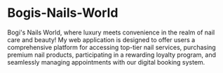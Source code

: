 # Bogis-Nails-World
Bogi's Nails World, where luxury meets convenience in the realm of nail care and beauty! My web application is designed to offer users a comprehensive platform for accessing top-tier nail services, purchasing premium nail products, participating in a rewarding loyalty program, and seamlessly managing appointments with our digital booking system.
